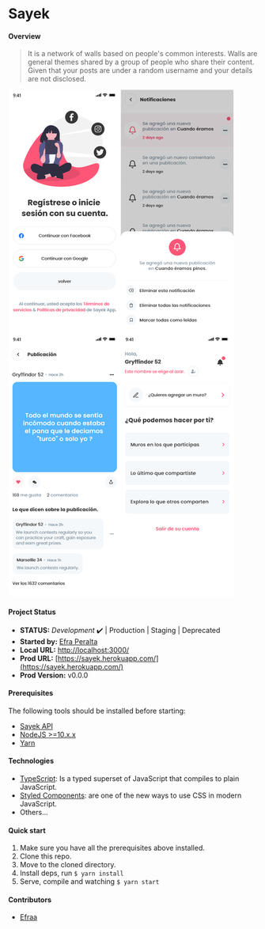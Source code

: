 # Sayek

#### Overview

> It is a network of walls based on people's common interests.
> Walls are general themes shared by a group of people who share their content.
> Given that your posts are under a random username and your details are not disclosed.

<img src="screens.png" alt="Sayek Login" style="text-align: center;" />

#### Project Status

* **STATUS:** _Development_ ✔️ | Production | Staging | Deprecated
* **Started by:** [Efra Peralta](https://github.com/Efraa)
* **Local URL:** [http://localhost:3000/](http://localhost:3000/)
* **Prod URL:** [https://sayek.herokuapp.com/](https://sayek.herokuapp.com/)
* **Prod Version:** v0.0.0

#### Prerequisites

The following tools should be installed before starting:

* [Sayek API](https://github.com/Efraa/sayek-api)
* [NodeJS >=10.x.x](https://nodejs.org/)
* [Yarn](https://yarnpkg.com/)

#### Technologies

* [TypeScript](https://www.typescriptlang.org/): Is a typed superset of JavaScript that compiles to plain JavaScript.
* [Styled Components](https://styled-components.com/): are one of the new ways to use CSS in modern JavaScript.
* Others...

#### Quick start

1. Make sure you have all the prerequisites above installed.
2. Clone this repo.
3. Move to the cloned directory.
4. Install deps, run ``` $ yarn install ```
5. Serve, compile and watching ``` $ yarn start ```

#### Contributors

* [Efraa](https://github.com/Efraa)